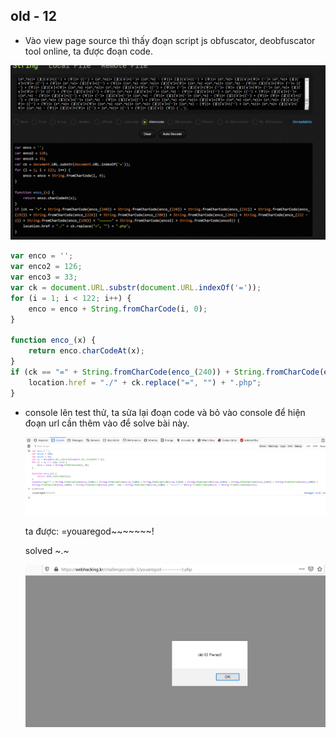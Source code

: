 ## old - 12 

- Vào view page source thì thấy đoạn script js obfuscator, deobfuscator tool online, ta được đoạn code.

<img src="./1.png">

```javascript
var enco = '';
var enco2 = 126;
var enco3 = 33;
var ck = document.URL.substr(document.URL.indexOf('='));
for (i = 1; i < 122; i++) {
    enco = enco + String.fromCharCode(i, 0);
}

function enco_(x) {
    return enco.charCodeAt(x);
}
if (ck == "=" + String.fromCharCode(enco_(240)) + String.fromCharCode(enco_(220)) + String.fromCharCode(enco_(232)) + String.fromCharCode(enco_(192)) + String.fromCharCode(enco_(226)) + String.fromCharCode(enco_(200)) + String.fromCharCode(enco_(204)) + String.fromCharCode(enco_(222 - 2)) + String.fromCharCode(enco_(198)) + "~~~~~~" + String.fromCharCode(enco2) + String.fromCharCode(enco3)) {
    location.href = "./" + ck.replace("=", "") + ".php";
}
```

- console lên test thử, ta sửa lại đoạn code và bỏ vào console để hiện đoạn url cần thêm vào để solve bài này.

  <img src="./2.png">

  ta được: =youaregod~~~~~~~!

  solved ~.~

  <img src="./3.png">
